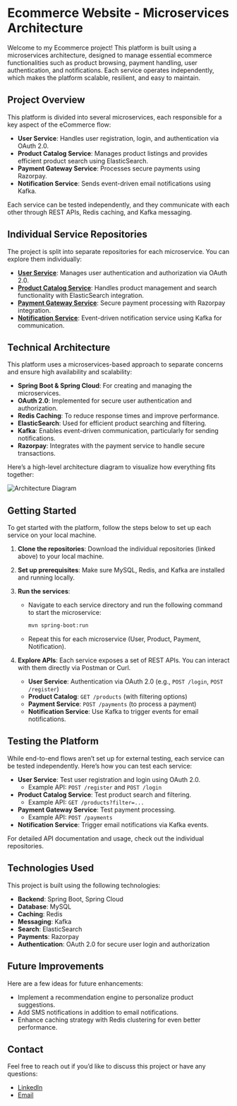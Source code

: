 # Ecommerce Website - Microservices Architecture

Welcome to my Ecommerce project! This platform is built using a microservices architecture, designed to manage essential ecommerce functionalities such as product browsing, payment handling, user authentication, and notifications. Each service operates independently, which makes the platform scalable, resilient, and easy to maintain.

## Project Overview

This platform is divided into several microservices, each responsible for a key aspect of the eCommerce flow:

- **User Service**: Handles user registration, login, and authentication via OAuth 2.0.
- **Product Catalog Service**: Manages product listings and provides efficient product search using ElasticSearch.
- **Payment Gateway Service**: Processes secure payments using Razorpay.
- **Notification Service**: Sends event-driven email notifications using Kafka.

Each service can be tested independently, and they communicate with each other through REST APIs, Redis caching, and Kafka messaging.

## Individual Service Repositories

The project is split into separate repositories for each microservice. You can explore them individually:

- [**User Service**](link-to-user-service-repo): Manages user authentication and authorization via OAuth 2.0.
- [**Product Catalog Service**](link-to-product-service-repo): Handles product management and search functionality with ElasticSearch integration.
- [**Payment Gateway Service**](link-to-payment-service-repo): Secure payment processing with Razorpay integration.
- [**Notification Service**](link-to-notification-service-repo): Event-driven notification service using Kafka for communication.

## Technical Architecture

This platform uses a microservices-based approach to separate concerns and ensure high availability and scalability:

- **Spring Boot & Spring Cloud**: For creating and managing the microservices.
- **OAuth 2.0**: Implemented for secure user authentication and authorization.
- **Redis Caching**: To reduce response times and improve performance.
- **ElasticSearch**: Used for efficient product searching and filtering.
- **Kafka**: Enables event-driven communication, particularly for sending notifications.
- **Razorpay**: Integrates with the payment service to handle secure transactions.

Here’s a high-level architecture diagram to visualize how everything fits together:

![Architecture Diagram](path-to-your-architecture-diagram.png)

## Getting Started

To get started with the platform, follow the steps below to set up each service on your local machine.

1. **Clone the repositories**: Download the individual repositories (linked above) to your local machine.
   
2. **Set up prerequisites**: Make sure MySQL, Redis, and Kafka are installed and running locally.

3. **Run the services**:
   - Navigate to each service directory and run the following command to start the microservice:
     ```bash
     mvn spring-boot:run
     ```
   
   - Repeat this for each microservice (User, Product, Payment, Notification).

4. **Explore APIs**: Each service exposes a set of REST APIs. You can interact with them directly via Postman or Curl.

   - **User Service**: Authentication via OAuth 2.0 (e.g., `POST /login`, `POST /register`)
   - **Product Catalog**: `GET /products` (with filtering options)
   - **Payment Service**: `POST /payments` (to process a payment)
   - **Notification Service**: Use Kafka to trigger events for email notifications.

## Testing the Platform

While end-to-end flows aren’t set up for external testing, each service can be tested independently. Here’s how you can test each service:

- **User Service**: Test user registration and login using OAuth 2.0.
  - Example API: `POST /register` and `POST /login`
- **Product Catalog Service**: Test product search and filtering.
  - Example API: `GET /products?filter=...`
- **Payment Gateway Service**: Test payment processing.
  - Example API: `POST /payments`
- **Notification Service**: Trigger email notifications via Kafka events.

For detailed API documentation and usage, check out the individual repositories.

## Technologies Used

This project is built using the following technologies:

- **Backend**: Spring Boot, Spring Cloud
- **Database**: MySQL
- **Caching**: Redis
- **Messaging**: Kafka
- **Search**: ElasticSearch
- **Payments**: Razorpay
- **Authentication**: OAuth 2.0 for secure user login and authorization

## Future Improvements

Here are a few ideas for future enhancements:

- Implement a recommendation engine to personalize product suggestions.
- Add SMS notifications in addition to email notifications.
- Enhance caching strategy with Redis clustering for even better performance.

## Contact

Feel free to reach out if you’d like to discuss this project or have any questions:

- [LinkedIn](https://linkedin.com/in/yourusername)
- [Email](mailto:email@example.com)



